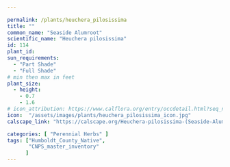 ```yaml
---
 
permalink: /plants/heuchera_pilosissima
title: ""
common_name: "Seaside Alumroot"
scientific_name: "Heuchera pilosissima"
id: 114
plant_id: 
sun_requirements:
  - "Part Shade"
  - "Full Shade"
# min then max in feet
plant_size:
  - height: 
    - 0.7
    - 1.6
# icon_attribution: https://www.calflora.org/entry/occdetail.html?seq_num=po89575 
icon:  "/assets/images/plants/heuchera_pilosissima_icon.jpg"
calscape_link: "https://calscape.org/Heuchera-pilosissima-(Seaside-Alumroot)"

categories: [ "Perennial Herbs" ]
tags: ["Humboldt_County_Native",
       "CNPS_master_inventory"
      ]
---
```





